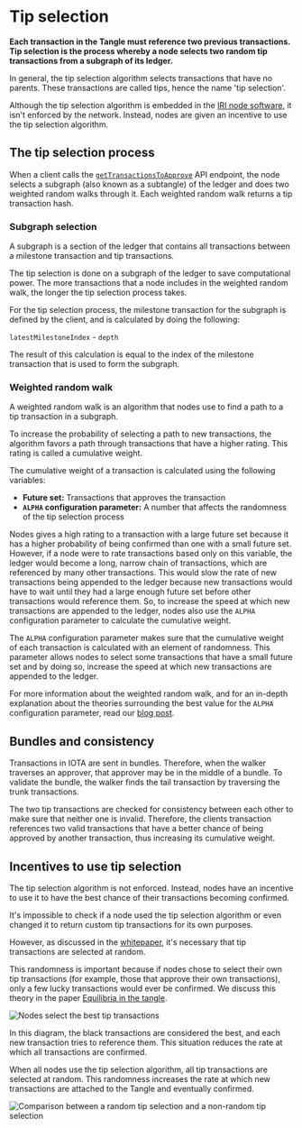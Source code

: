 # Tip selection

**Each transaction in the Tangle must reference two previous transactions. Tip selection is the process whereby a node selects two random tip transactions from a subgraph of its ledger.**

In general, the tip selection algorithm selects transactions that have no parents. These transactions are called tips, hence the name 'tip selection'.

Although the tip selection algorithm is embedded in the [IRI node software](root://iri/1.0/overview.md), it isn't enforced by the network. Instead, nodes are given an incentive to use the tip selection algorithm.

## The tip selection process

When a client calls the [`getTransactionsToApprove`](root://iri/1.0/references/iri-api-reference.md#getTransactionsToApprove) API endpoint, the node selects a subgraph (also known as a subtangle) of the ledger and does two weighted random walks through it. Each weighted random walk returns a tip transaction hash.

### Subgraph selection

A subgraph is a section of the ledger that contains all transactions between a milestone transaction and tip transactions.

The tip selection is done on a subgraph of the ledger to save computational power. The more transactions that a node includes in the weighted random walk, the longer the tip selection process takes.

For the tip selection process, the milestone transaction for the subgraph is defined by the client, and is calculated by doing the following:

`latestMilestoneIndex` - `depth`

The result of this calculation is equal to the index of the milestone transaction that is used to form the subgraph.

### Weighted random walk

A weighted random walk is an algorithm that nodes use to find a path to a tip transaction in a subgraph.

To increase the probability of selecting a path to new transactions, the algorithm favors a path through transactions that have a higher rating. This rating is called a cumulative weight.

The cumulative weight of a transaction is calculated using the following variables:
- **Future set:** Transactions that approves the transaction
- **`ALPHA` configuration parameter:** A number that affects the randomness of the tip selection process

Nodes gives a high rating to a transaction with a large future set because it has a higher probability of being confirmed than one with a small future set. However, if a node were to rate transactions based only on this variable, the ledger would become a long, narrow chain of transactions, which are referenced by many other transactions. This would slow the rate of new transactions being appended to the ledger because new transactions would have to wait until they had a large enough future set before other transactions would reference them. So, to increase the speed at which new transactions are appended to the ledger, nodes also use the `ALPHA` configuration parameter to calculate the cumulative weight.

The `ALPHA` configuration parameter makes sure that the cumulative weight of each transaction is calculated with an element of randomness. This parameter allows nodes to select some transactions that have a small future set and by doing so, increase the speed at which new transactions are appended to the ledger.  

For more information about the weighted random walk, and for an in-depth explanation about the theories surrounding the best value for the `ALPHA` configuration parameter, read our [blog post](https://blog.iota.org/confirmation-rates-in-the-tangle-186ef02878bb).

## Bundles and consistency

Transactions in IOTA are sent in bundles. Therefore, when the walker traverses an approver, that approver may be in the middle of a bundle. To validate the bundle, the walker finds the tail transaction by traversing the trunk transactions. 

The two tip transactions are checked for consistency between each other to make sure that neither one is invalid. Therefore, the clients transaction references two valid transactions that have a better chance of being approved by another transaction, thus increasing its cumulative weight.

## Incentives to use tip selection

The tip selection algorithm is not enforced. Instead, nodes have an incentive to use it to have the best chance of their transactions becoming confirmed.

It's impossible to check if a node used the tip selection algorithm or even changed it to return custom tip transactions for its own purposes.

However, as discussed in the [whitepaper](https://iota.org/IOTA_Whitepaper.pdf), it's necessary that tip transactions are selected at random. 

This randomness is important because if nodes chose to select their own tip transactions (for example, those that approve their own transactions), only a few lucky transactions would ever be confirmed. We discuss this theory in the paper [Equilibria in the tangle](https://arxiv.org/abs/1712.05385).

![Nodes select the best tip transactions](https://cdn-images-1.medium.com/max/1600/1*Qs_KFwcXxXKuoERjfJ5xsw.jpeg)

In this diagram, the black transactions are considered the best, and each new transaction tries to reference them. This situation reduces the rate at which all transactions are confirmed. 

When all nodes use the tip selection algorithm, all tip transactions are selected at random. This randomness increases the rate at which new transactions are attached to the Tangle and eventually confirmed.

![Comparison between a random tip selection and a non-random tip selection](https://cdn-images-1.medium.com/max/1600/1*qvNmyzQijU3PpMYvYtaxGg.jpeg)